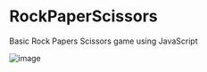 # RockPaperScissors
Basic Rock Papers Scissors game using JavaScript

![image](https://github.com/victornavareno/RockPaperScissors/assets/113288139/51161de8-d91c-4dcf-bd1d-3a6fdb4fe400)
